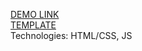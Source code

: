 [DEMO LINK](https://hheight.github.io/eco-cosmetics/)<br>
[TEMPLATE](https://www.figma.com/file/Jryi2RU2LgK2bfwsxldABC/brand_of_eco-cosmetics-(Copy))<br>
Technologies: HTML/CSS, JS
